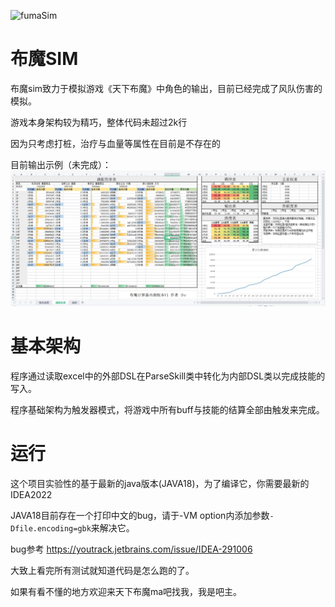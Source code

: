 ![fumaSim](https://github.com/RShock/fumaSim/actions/workflows/maven.yml/badge.svg?branch=main)

# 布魔SIM

布魔sim致力于模拟游戏《天下布魔》中角色的输出，目前已经完成了风队伤害的模拟。

游戏本身架构较为精巧，整体代码未超过2k行

因为只考虑打桩，治疗与血量等属性在目前是不存在的

目前输出示例（未完成）：
![example](.\example.jpg)

# 基本架构

程序通过读取excel中的外部DSL在ParseSkill类中转化为内部DSL类以完成技能的写入。

程序基础架构为触发器模式，将游戏中所有buff与技能的结算全部由触发来完成。

# 运行

这个项目实验性的基于最新的java版本(JAVA18)，为了编译它，你需要最新的IDEA2022

JAVA18目前存在一个打印中文的bug，请于-VM option内添加参数`-Dfile.encoding=gbk`来解决它。

bug参考 https://youtrack.jetbrains.com/issue/IDEA-291006

大致上看完所有测试就知道代码是怎么跑的了。

如果有看不懂的地方欢迎来天下布魔ma吧找我，我是吧主。
